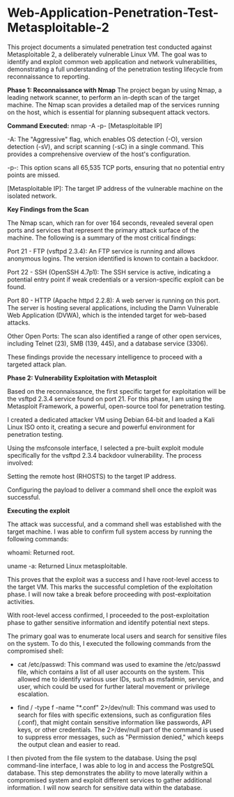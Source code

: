 # Web-Application-Penetration-Test-Metasploitable-2
This project documents a simulated penetration test conducted against Metasploitable 2, a deliberately vulnerable Linux VM. The goal was to identify and exploit common web application and network vulnerabilities, demonstrating a full understanding of the penetration testing lifecycle from reconnaissance to reporting.

**Phase 1: Reconnaissance with Nmap**
The project began by using Nmap, a leading network scanner, to perform an in-depth scan of the target machine. The Nmap scan provides a detailed map of the services running on the host, which is essential for planning subsequent attack vectors.

**Command Executed:**
nmap -A -p- [Metasploitable IP]

-A: The "Aggressive" flag, which enables OS detection (-O), version detection (-sV), and script scanning (-sC) in a single command. This provides a comprehensive overview of the host's configuration.

-p-: This option scans all 65,535 TCP ports, ensuring that no potential entry points are missed.

[Metasploitable IP]: The target IP address of the vulnerable machine on the isolated network.

**Key Findings from the Scan**

The Nmap scan, which ran for over 164 seconds, revealed several open ports and services that represent the primary attack surface of the machine. The following is a summary of the most critical findings:

Port 21 - FTP (vsftpd 2.3.4): An FTP service is running and allows anonymous logins. The version identified is known to contain a backdoor.

Port 22 - SSH (OpenSSH 4.7p1): The SSH service is active, indicating a potential entry point if weak credentials or a version-specific exploit can be found.

Port 80 - HTTP (Apache httpd 2.2.8): A web server is running on this port. The server is hosting several applications, including the Damn Vulnerable Web Application (DVWA), which is the intended target for web-based attacks.

Other Open Ports: The scan also identified a range of other open services, including Telnet (23), SMB (139, 445), and a database service (3306).

These findings provide the necessary intelligence to proceed with a targeted attack plan.

**Phase 2: Vulnerability Exploitation with Metasploit**

Based on the reconnaissance, the first specific target for exploitation will be the vsftpd 2.3.4 service found on port 21. For this phase, I am using the Metasploit Framework, a powerful, open-source tool for penetration testing.

I created a dedicated attacker VM using Debian 64-bit and loaded a Kali Linux ISO onto it, creating a secure and powerful environment for penetration testing.

Using the msfconsole interface, I selected a pre-built exploit module specifically for the vsftpd 2.3.4 backdoor vulnerability. The process involved:

Setting the remote host (RHOSTS) to the target IP address.

Configuring the payload to deliver a command shell once the exploit was successful.

**Executing the exploit**

The attack was successful, and a command shell was established with the target machine. I was able to confirm full system access by running the following commands:

whoami: Returned root.

uname -a: Returned Linux metasploitable.

This proves that the exploit was a success and I have root-level access to the target VM. This marks the successful completion of the exploitation phase. I will now take a break before proceeding with post-exploitation activities.

With root-level access confirmed, I proceeded to the post-exploitation phase to gather sensitive information and identify potential next steps.

The primary goal was to enumerate local users and search for sensitive files on the system. To do this, I executed the following commands from the compromised shell:

- cat /etc/passwd: This command was used to examine the /etc/passwd file, which contains a list of all user accounts on the system. This allowed me to identify various user IDs, such as msfadmin, service, and user, which could be used for further lateral movement or privilege escalation.

- find / -type f -name "*.conf" 2>/dev/null: This command was used to search for files with specific extensions, such as configuration files (.conf), that might contain sensitive information like passwords, API keys, or other credentials. The 2>/dev/null part of the command is used to suppress error messages, such as "Permission denied," which keeps the output clean and easier to read.

I then pivoted from the file system to the database. Using the psql command-line interface, I was able to log in and access the PostgreSQL database. This step demonstrates the ability to move laterally within a compromised system and exploit different services to gather additional information. I will now search for sensitive data within the database.


